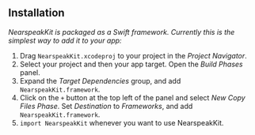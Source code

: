 ## Installation

_NearspeakKit is packaged as a Swift framework. Currently this is the simplest way to add it to your app:_

1. Drag `NearspeakKit.xcodeproj` to your project in the _Project Navigator_.
2. Select your project and then your app target. Open the _Build Phases_ panel.
3. Expand the _Target Dependencies_ group, and add `NearspeakKit.framework`.
4. Click on the `+` button at the top left of the panel and select _New Copy Files Phase_. Set _Destination_ to _Frameworks_, and add `NearspeakKit.framework`.
5. `import NearspeakKit` whenever you want to use NearspeakKit.